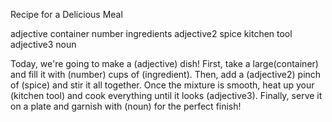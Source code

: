 Recipe for a Delicious Meal

adjective
container
number
ingredients
adjective2
spice
kitchen tool
adjective3
noun


Today, we're going to make a (adjective) dish! First, take a large(container) and fill it with (number) cups of (ingredient). Then, add a (adjective2) pinch of (spice) and stir it all together. Once the mixture is smooth, heat up your (kitchen tool) and cook everything until it looks (adjective3). Finally, serve it on a plate and garnish with (noun) for the perfect finish!